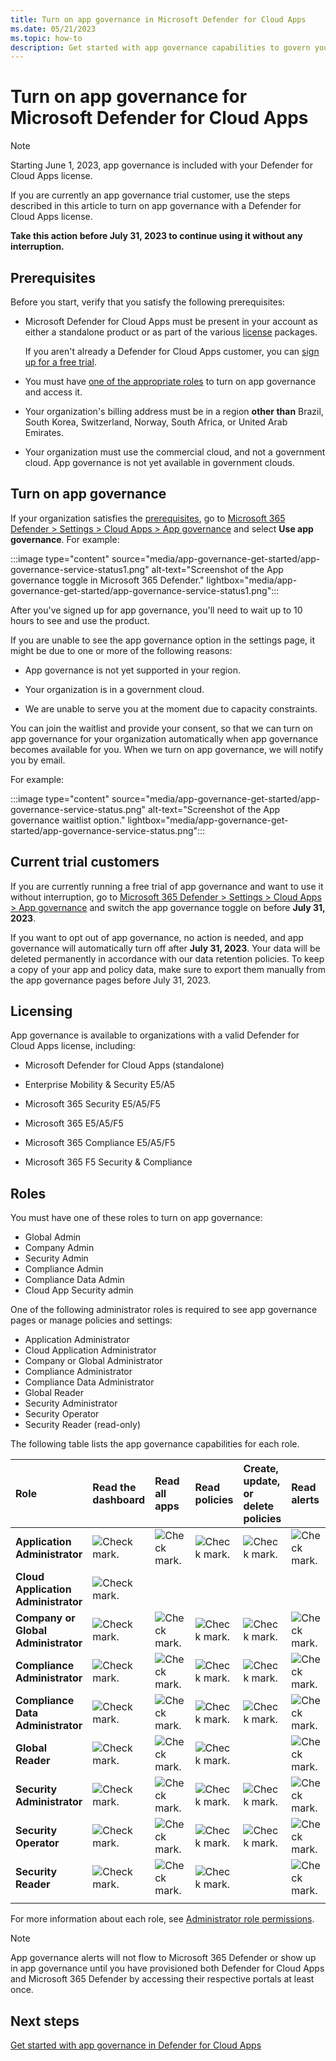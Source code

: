 ```yaml
---
title: Turn on app governance in Microsoft Defender for Cloud Apps
ms.date: 05/21/2023
ms.topic: how-to
description: Get started with app governance capabilities to govern your apps in  Microsoft Defender for Cloud Apps.
---
```


# Turn on app governance for Microsoft Defender for Cloud Apps

> [!NOTE]
> Starting June 1, 2023, app governance is included with your Defender for Cloud Apps license.
>
> If you are currently an app governance trial customer, use the steps described in this article to turn on app governance with a Defender for Cloud Apps license.
>
> **Take this action before July 31, 2023 to continue using it without any interruption.**<!--let's remove this aug 1. will there be changes-->

## Prerequisites

Before you start, verify that you satisfy the following prerequisites:

- Microsoft Defender for Cloud Apps must be present in your account as either a standalone product or as part of the various [license](#licensing) packages.

    If you aren't already a Defender for Cloud Apps customer, you can [sign up for a free trial](https://www.microsoft.com/security/business/cloud-apps-defender).

- You must have [one of the appropriate roles](#roles) to turn on app governance and access it.

- Your organization's billing address must be in a region **other than** Brazil, South Korea, Switzerland, Norway, South Africa, or United Arab Emirates.<!--why isn't mda listed here? https://azure.microsoft.com/en-us/explore/global-infrastructure/products-by-region/ https://review.learn.microsoft.com/en-us/help/contribute/contribute-get-started-channel-guidance?branch=main-->

- Your organization must use the commercial cloud, and not a government cloud. <!--i don't think we mention specific gov clouds such as GCC, GCC-H, DoD and Fairfax. -->App governance is not yet available in government clouds.

## Turn on app governance

If your organization satisfies the [prerequisites](#prerequisites), go to [Microsoft 365 Defender > Settings > Cloud Apps > App governance](https://security.microsoft.com/cloudapps/settings) and select **Use app governance**. For example:

:::image type="content" source="media/app-governance-get-started/app-governance-service-status1.png" alt-text="Screenshot of the App governance toggle in Microsoft 365 Defender." lightbox="media/app-governance-get-started/app-governance-service-status1.png":::

After you've signed up for app governance, you'll need to wait up to 10 hours to see and use the product.

If you are unable to see the app governance option in the settings page, it might be due to one or more of the following reasons:

- App governance is not yet supported in your region.

- Your organization is in a government cloud.

- We are unable to serve you at the moment due to capacity constraints.

You can join the waitlist and provide your consent, so that we can turn on app governance for your organization automatically when app governance becomes available for you. When we turn on app governance, we will notify you by email.

For example:

:::image type="content" source="media/app-governance-get-started/app-governance-service-status.png" alt-text="Screenshot of the App governance waitlist option." lightbox="media/app-governance-get-started/app-governance-service-status.png":::

## Current trial customers

If you are currently running a free trial of app governance and want to use it without interruption, go to [Microsoft 365 Defender > Settings > Cloud Apps > App governance](https://security.microsoft.com/cloudapps/settings) and switch the app governance toggle on before **July 31, 2023**.  <!--how to update this after august?-->

If you want to opt out of app governance, no action is needed, and app governance will automatically turn off after **July 31, 2023**. <!--update after august --> Your data will be deleted permanently in accordance with our data retention policies.<!--link?--> To keep a copy of your app and policy data, make sure to export them manually from the app governance pages before July 31, 2023.

## Licensing

App governance is available to organizations with a valid Defender for Cloud Apps license, including:

- Microsoft Defender for Cloud Apps (standalone)

- Enterprise Mobility & Security E5/A5

- Microsoft 365 Security E5/A5/F5

- Microsoft 365 E5/A5/F5

- Microsoft 365 Compliance E5/A5/F5

- Microsoft 365 F5 Security & Compliance

## Roles

You must have one of these roles to turn on app governance:

- Global Admin
- Company Admin
- Security Admin          
- Compliance Admin  
- Compliance Data Admin
- Cloud App Security admin

One of the following administrator roles is required to see app governance pages or manage policies and settings:

- Application Administrator
- Cloud Application Administrator
- Company or Global Administrator
- Compliance Administrator
- Compliance Data Administrator
- Global Reader
- Security Administrator
- Security Operator
- Security Reader (read-only)

The following table lists the app governance capabilities for each role.

| Role | Read the dashboard | Read all apps |Read policies | Create, update, or delete policies | Read alerts | Update alerts | Read settings | Update settings | Read Remediation | Update Remediation |
|:-------|:-----|:-------|:-------|:-------|:-------|:-------|:-------|:-------|:-------|:-------|
| **Application Administrator** | ![Check mark.](media\checkmark.png) | ![Check mark.](media\checkmark.png) | ![Check mark.](media\checkmark.png) | ![Check mark.](media\checkmark.png) | ![Check mark.](media\checkmark.png) | ![Check mark.](media\checkmark.png) | ![Check mark.](media\checkmark.png) | ![Check mark.](media\checkmark.png) | ![Check mark.](media\checkmark.png) | ![Check mark.](media\checkmark.png) |
| **Cloud Application Administrator** | ![Check mark.](media\checkmark.png) | | | | | | | | | |
| **Company or Global Administrator** | ![Check mark.](media\checkmark.png) | ![Check mark.](media\checkmark.png) | ![Check mark.](media\checkmark.png) | ![Check mark.](media\checkmark.png) | ![Check mark.](media\checkmark.png) | ![Check mark.](media\checkmark.png) | ![Check mark.](media\checkmark.png) | ![Check mark.](media\checkmark.png) | ![Check mark.](media\checkmark.png) | ![Check mark.](media\checkmark.png) |
| **Compliance Administrator** | ![Check mark.](media\checkmark.png) | ![Check mark.](media\checkmark.png) | ![Check mark.](media\checkmark.png) | ![Check mark.](media\checkmark.png) | ![Check mark.](media\checkmark.png) |  | ![Check mark.](media\checkmark.png) | ![Check mark.](media\checkmark.png) | ![Check mark.](media\checkmark.png) | |
| **Compliance Data Administrator** | ![Check mark.](media\checkmark.png) | ![Check mark.](media\checkmark.png) | ![Check mark.](media\checkmark.png) | ![Check mark.](media\checkmark.png) | ![Check mark.](media\checkmark.png) |  | ![Check mark.](media\checkmark.png) | ![Check mark.](media\checkmark.png) | ![Check mark.](media\checkmark.png) | |
| **Global Reader**  | ![Check mark.](media\checkmark.png) | ![Check mark.](media\checkmark.png) | ![Check mark.](media\checkmark.png) |  | ![Check mark.](media\checkmark.png) |  | ![Check mark.](media\checkmark.png) |  | | |
| **Security Administrator** | ![Check mark.](media\checkmark.png) | ![Check mark.](media\checkmark.png) | ![Check mark.](media\checkmark.png) | ![Check mark.](media\checkmark.png) | ![Check mark.](media\checkmark.png) |  | ![Check mark.](media\checkmark.png) | ![Check mark.](media\checkmark.png) | ![Check mark.](media\checkmark.png) | |
| **Security Operator** | ![Check mark.](media\checkmark.png) | ![Check mark.](media\checkmark.png) | ![Check mark.](media\checkmark.png) | ![Check mark.](media\checkmark.png) | ![Check mark.](media\checkmark.png) | ![Check mark.](media\checkmark.png) | ![Check mark.](media\checkmark.png) | ![Check mark.](media\checkmark.png) | ![Check mark.](media\checkmark.png) | |
| **Security Reader**  | ![Check mark.](media\checkmark.png) | ![Check mark.](media\checkmark.png) | ![Check mark.](media\checkmark.png) |  | ![Check mark.](media\checkmark.png) |  | ![Check mark.](media\checkmark.png) |  | ![Check mark.](media\checkmark.png) | |
|||||||||| | |

For more information about each role, see [Administrator role permissions](/azure/active-directory/roles/permissions-reference).

> [!NOTE]
> App governance alerts will not flow to Microsoft 365 Defender or show up in app governance until you have provisioned both Defender for Cloud Apps and Microsoft 365 Defender by accessing their respective portals at least once.

## Next steps

[Get started with app governance in Defender for Cloud Apps](app-governance-trial-user-guide.md)
